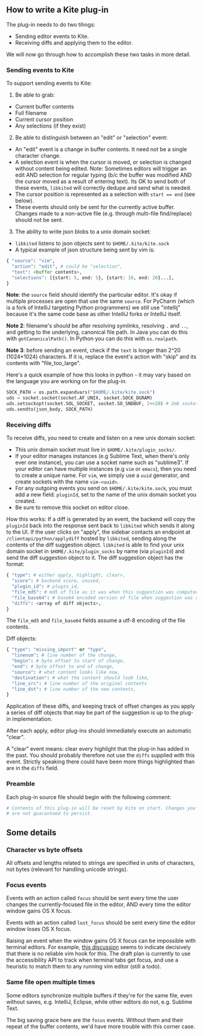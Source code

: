 ## How to write a Kite plug-in ##
The plug-in needs to do two tihngs:
- Sending editor events to Kite.
- Receiving diffs and applying them to the editor. 

We will now go through how to accomplish these two tasks in more detail.

### Sending events to Kite ###
To support sending events to Kite:

1. Be able to grab:
 - Current buffer contents
 - Full filename
 - Current cursor position
 - Any selections (if they exist)

2. Be able to distinguish between an "edit" or "selection" event:
 - An "edit" event is a change in buffer contents. It need not be a single character change. 
 - A selection event is when the cursor is moved, or selection is changed without content being edited. Note: Sometimes editors will trigger an edit AND selection for regular typing (b/c the buffer was modified AND the cursor moved as a result of entering text). Its OK to send both of these events, `libkited` will correctly dedupe and send what is needed.
 - The cursor position is represented as a selection with `start == end` (see below).
 - These events should only be sent for the currently active buffer. Changes made to a non-active file (e.g. through multi-file find/replace) should not be sent.

3. The ability to write json blobs to a unix domain socket:
 - `libkited` listens to json objects sent to `$HOME/.kite/kite.sock`
 - A typical example of json structure being sent by vim is:
```py
{ "source": "vim",
  "action": "edit", # could be "selection",
  "text": <buffer contents>,
  "selections": [{start: 5, end: 5}, {start: 10, end: 20}...],
}
```

**Note**: the `source` field should identify the particular editor. It's okay if multiple processes are open that use the same `source`. For PyCharm (which is a fork of IntelliJ targeting Python programmers) we still use "intellij" because it's the same code base as other IntelliJ forks or IntelliJ itself.

**Note 2**: filename's should be after resolving symlinks, resolving `.` and `..`, and getting to the underlying, canonical file path. In Java you can do this with `getCanonicalPath()`. In Python you can do this with `os.realpath`.

**Note 3**: before sending an event, check if the `text` is longer than 2^20 (1024*1024) characters. If it is, replace the event's action with "skip" and its contents with "file_too_large".

Here's a quick example of how this looks in python - it may vary based on the language you are working on for the plug-in.
```py
SOCK_PATH = os.path.expandvars("$HOME/.kite/kite.sock")
uds = socket.socket(socket.AF_UNIX, socket.SOCK_DGRAM)
uds.setsockopt(socket.SOL_SOCKET, socket.SO_SNDBUF, 2<<20) # 2mb socket buffer
uds.sendto(json_body, SOCK_PATH)
```

### Receiving diffs ###
To receive diffs, you need to create and listen on a new unix domain socket:

- This unix domain socket must live in `$HOME/.kite/plugin_socks/`. 
- If your editor manages instances (e.g Sublime Text, when there's only ever one instance), you can use a socket name such as "sublime3". If your editor can have multiple instances (e.g `vim` or `emacs`), then you need to create a unique name. For `vim`, we simply use a `uuid` generator, and create sockets with the name `vim-<uuid>`.
- For any outgoing events you send on `$HOME/.kite/kite.sock`, you must add a new field: `pluginId`, set to the name of the unix domain socket you created.
- Be sure to remove this socket on editor close.

How this works: If a diff is generated by an event, the backend will copy the `pluginId` back into the response sent back to `libkited` which sends it along to the UI. If the user clicks on "apply", the sidebar contacts an endpoint at `/clientapi/python/applydiff` hosted by `libkited`, sending along the contents of the diff suggestion object. `libkited` is able to find your unix domain socket in `$HOME/.kite/plugin_socks` by name (via `pluginId`) and send the diff suggestion object to it. The diff suggestion object has the format:

```python
{ "type": # either apply, highlight, clear>,
  "score": # backend score, unused,
  "plugin_id": # plugin_id,
  "file_md5": # md5 of file as it was when this suggestion was computed (lowercase hex string),
  "file_base64": # base64 encoded version of file when suggestion was computed,
  "diffs": <array of diff objects>,
}
```

The `file_md5` and `file_base64` fields assume a utf-8 encoding of the file contents.

Diff objects:
```python
{ "type": "missing_import" or "typo",
  "linenum": # line number of the change,
  "begin": # byte offset to start of change,
  "end": # byte offset to end of change,
  "source": # what content looks like now,
  "destination": # what the content should look like,
  "line_src": # line number of the original contents
  "line_dst": # line number of the new contents,
}
```

Application of these diffs, and keeping track of offset changes as you apply a series of diff objects that may be part of the suggestion is up to the plug-in implementation. 

After each apply, editor plug-ins should immediately execute an automatic "clear".

A "clear" event means: clear every highlight that the plug-in has added in the past. You should probably therefore not use the `diffs` supplied with this event. Strictly speaking there could have been more things highlighted than are in the `diffs` field.

### Preamble

Each plug-in source file should begin with the following comment:
```python
# Contents of this plug-in will be reset by Kite on start. Changes you make
# are not guaranteed to persist.
```

## Some details

### Character vs byte offsets

All offsets and lengths related to strings are specified in units of characters, not bytes (relevant for handling unicode strings).

### Focus events

Events with an action called `focus` should be sent every time the user changes the currently-focused file in the editor, AND every time the editor window gains OS X focus.

Events with an action called `lost_focus` should be sent every time the editor window loses OS X focus.

Raising an event when the window gains OS X focus can be impossible with terminal editors. For example, [this discussion](http://apple.stackexchange.com/a/44377) seems to indicate decisively that there is no reliable vim hook for this. The draft plan is currently to use the accessibility API to track when terminal tabs get focus, and use a heuristic to match them to any running vim editor (still a todo).

### Same file open multiple times

Some editors synchronize multiple buffers if they're for the same file, even without saves, e.g. IntelliJ, Eclipse, while other editors do not, e.g. Sublime Text.

The big saving grace here are the `focus` events. Without them and their repeat of the buffer contents, we'd have more trouble with this corner case.
